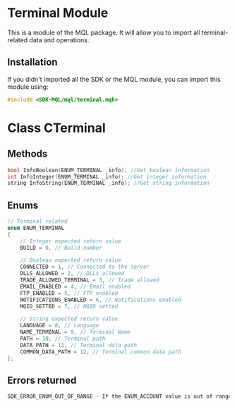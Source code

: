 # Terminal Module
This is a module of the MQL package. It will allow you to import all terminal-related data and operations.

## Installation
If you didn't imported all the SDK or the MQL module, you can import this module using:
```cpp
#include <SDK-MQL/mql/terminal.mqh>
```

# Class CTerminal
## Methods
```cpp
bool InfoBoolean(ENUM_TERMINAL _info); //Get boolean information
int InfoInteger(ENUM_TERMINAL _info); //Get integer information
string InfoString(ENUM_TERMINAL _info); //Get string information
```

## Enums
```cpp
// Terminal related
enum ENUM_TERMINAL
{
    // Integer expected return value
    BUILD = 0, // Build number

    // Boolean expected return value
    CONNECTED = 1, // Connected to the server
    DLLS_ALLOWED = 2, // DLLs allowed
    TRADE_ALLOWED_TERMINAL = 3, // Trade allowed
    EMAIL_ENABLED = 4, // Email enabled
    FTP_ENABLED = 5, // FTP enabled
    NOTIFICATIONS_ENABLED = 6, // Notifications enabled
    MQID_SETTED = 7, // MQID setted

    // String expected return value
    LANGUAGE = 8, // Language
    NAME_TERMINAL = 9, // Terminal Name
    PATH = 10, // Terminal path
    DATA_PATH = 11, // Terminal data path
    COMMON_DATA_PATH = 12, // Terminal common data path
};
```

## Errors returned
```cpp
SDK_ERROR_ENUM_OUT_OF_RANGE - If the ENUM_ACCOUNT value is out of range
```
